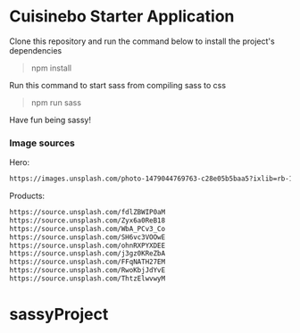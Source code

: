 # Cuisinebo Starter Application

Clone this repository and run the command below to install the project's dependencies

> npm install

Run this command to start sass from compiling sass to css

> npm run sass

Have fun being sassy!

### Image sources

Hero:

```bash
https://images.unsplash.com/photo-1479044769763-c28e05b5baa5?ixlib=rb-1.2.1&ixid=MnwxMjA3fDB8MHxwaG90by1wYWdlfHx8fGVufDB8fHx8&auto=format&fit=crop&w=2370&q=80
```

Products:

```bash
https://source.unsplash.com/fdlZBWIP0aM
https://source.unsplash.com/Zyx6a0ReB18
https://source.unsplash.com/WbA_PCv3_Co
https://source.unsplash.com/SH6vc3VOOwE
https://source.unsplash.com/ohnRXPYXDEE
https://source.unsplash.com/j3gz0KReZbA
https://source.unsplash.com/FFqNATH27EM
https://source.unsplash.com/RwoKbjJdYvE
https://source.unsplash.com/ThtzElwvwyM
```
# sassyProject
